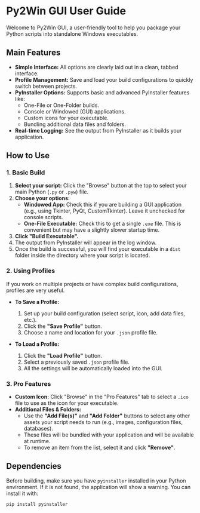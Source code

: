 # Py2Win GUI User Guide

Welcome to Py2Win GUI, a user-friendly tool to help you package your Python scripts into standalone Windows executables.

## Main Features

- **Simple Interface:** All options are clearly laid out in a clean, tabbed interface.
- **Profile Management:** Save and load your build configurations to quickly switch between projects.
- **PyInstaller Options:** Supports basic and advanced PyInstaller features like:
    - One-File or One-Folder builds.
    - Console or Windowed (GUI) applications.
    - Custom icons for your executable.
    - Bundling additional data files and folders.
- **Real-time Logging:** See the output from PyInstaller as it builds your application.

## How to Use

### 1. Basic Build

1.  **Select your script:** Click the "Browse" button at the top to select your main Python (`.py` or `.pyw`) file.
2.  **Choose your options:**
    - **Windowed App:** Check this if you are building a GUI application (e.g., using Tkinter, PyQt, CustomTkinter). Leave it unchecked for console scripts.
    - **One-File Executable:** Check this to get a single `.exe` file. This is convenient but may have a slightly slower startup time.
3.  **Click "Build Executable".**
4.  The output from PyInstaller will appear in the log window.
5.  Once the build is successful, you will find your executable in a `dist` folder inside the directory where your script is located.

### 2. Using Profiles

If you work on multiple projects or have complex build configurations, profiles are very useful.

- **To Save a Profile:**
    1.  Set up your build configuration (select script, icon, add data files, etc.).
    2.  Click the **"Save Profile"** button.
    3.  Choose a name and location for your `.json` profile file.

- **To Load a Profile:**
    1.  Click the **"Load Profile"** button.
    2.  Select a previously saved `.json` profile file.
    3.  All the settings will be automatically loaded into the GUI.

### 3. Pro Features

- **Custom Icon:** Click "Browse" in the "Pro Features" tab to select a `.ico` file to use as the icon for your executable.
- **Additional Files & Folders:**
    - Use the **"Add File(s)"** and **"Add Folder"** buttons to select any other assets your script needs to run (e.g., images, configuration files, databases).
    - These files will be bundled with your application and will be available at runtime.
    - To remove an item from the list, select it and click **"Remove"**.

## Dependencies

Before building, make sure you have `pyinstaller` installed in your Python environment. If it is not found, the application will show a warning. You can install it with:
```
pip install pyinstaller
```

